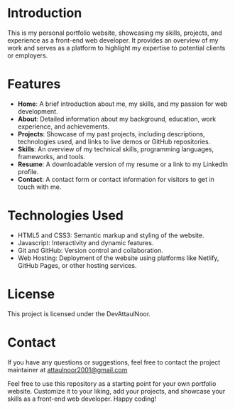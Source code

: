 # Introduction
This is my personal portfolio website, showcasing my skills, projects, and experience as a front-end web developer. It provides an overview of my work and serves as a platform to highlight my expertise to potential clients or employers.

# Features
- **Home**: A brief introduction about me, my skills, and my passion for web development.
- **About**: Detailed information about my background, education, work experience, and achievements.
- **Projects**: Showcase of my past projects, including descriptions, technologies used, and links to live demos or GitHub repositories.
- **Skills**: An overview of my technical skills, programming languages, frameworks, and tools.
- **Resume**: A downloadable version of my resume or a link to my LinkedIn profile.
- **Contact**: A contact form or contact information for visitors to get in touch with me.

# Technologies Used
- HTML5 and CSS3: Semantic markup and styling of the website.
- Javascript: Interactivity and dynamic features.
- Git and GitHub: Version control and collaboration.
- Web Hosting: Deployment of the website using platforms like Netlify, GitHub Pages, or other hosting services.

# License
This project is licensed under the DevAttaulNoor.

# Contact
If you have any questions or suggestions, feel free to contact the project maintainer at attaulnoor2001@gmail.com

Feel free to use this repository as a starting point for your own portfolio website. Customize it to your liking, add your projects, and showcase your skills as a front-end web developer. Happy coding!
